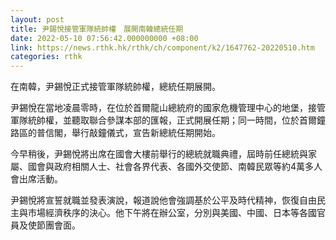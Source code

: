 ```yaml
---
layout: post
title: 尹錫悅接管軍隊統帥權　展開南韓總統任期
date: 2022-05-10 07:56:42.000000000 +08:00
link: https://news.rthk.hk/rthk/ch/component/k2/1647762-20220510.htm
categories: rthk
---
```


在南韓，尹錫悅正式接管軍隊統帥權，總統任期展開。

尹錫悅在當地凌晨零時，在位於首爾龍山總統府的國家危機管理中心的地堡，接管軍隊統帥權，並聽取聯合參謀本部的匯報，正式開展任期；同一時間，位於首爾鐘路區的普信閣，舉行敲鐘儀式，宣告新總統任期開始。

今早稍後，尹錫悅將出席在國會大樓前舉行的總統就職典禮，屆時前任總統與家屬、國會與政府相關人士、社會各界代表、各國外交使節、南韓民眾等約4萬多人會出席活動。

尹錫悅將宣誓就職並發表演說，報道說他會強調基於公平及時代精神，恢復自由民主與市場經濟秩序的決心。他下午將在辦公室，分別與美國、中國、日本等各國官員及使節團會面。
